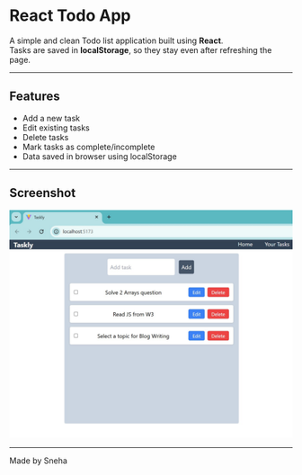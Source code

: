 # React Todo App

A simple and clean Todo list application built using **React**.  
Tasks are saved in **localStorage**, so they stay even after refreshing the page.

---

##  Features

- Add a new task
- Edit existing tasks
- Delete tasks
- Mark tasks as complete/incomplete
- Data saved in browser using localStorage

---

## Screenshot

![Todo App Screenshot](./src/assets/Todo.jpg)

---

Made by Sneha
